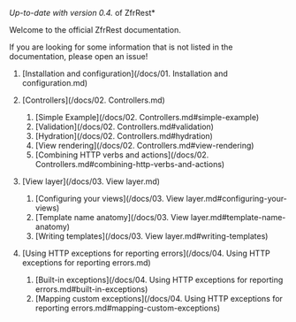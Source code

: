 *Up-to-date with version 0.4.* of ZfrRest*

Welcome to the official ZfrRest documentation.

If you are looking for some information that is not listed in the documentation, please open an issue!

1. [Installation and configuration](/docs/01. Installation and configuration.md)

2. [Controllers](/docs/02. Controllers.md)
    1. [Simple Example](/docs/02. Controllers.md#simple-example)
    2. [Validation](/docs/02. Controllers.md#validation)
    3. [Hydration](/docs/02. Controllers.md#hydration)
    4. [View rendering](/docs/02. Controllers.md#view-rendering)
    5. [Combining HTTP verbs and actions](/docs/02. Controllers.md#combining-http-verbs-and-actions)

3. [View layer](/docs/03. View layer.md)
    1. [Configuring your views](/docs/03. View layer.md#configuring-your-views)
    2. [Template name anatomy](/docs/03. View layer.md#template-name-anatomy)
    3. [Writing templates](/docs/03. View layer.md#writing-templates)

4. [Using HTTP exceptions for reporting errors](/docs/04. Using HTTP exceptions for reporting errors.md)
    1. [Built-in exceptions](/docs/04. Using HTTP exceptions for reporting errors.md#built-in-exceptions)
    2. [Mapping custom exceptions](/docs/04. Using HTTP exceptions for reporting errors.md#mapping-custom-exceptions)